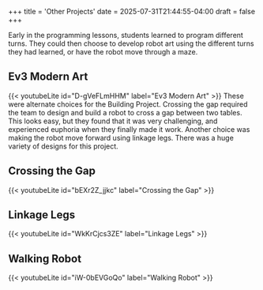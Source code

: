 +++
title = 'Other Projects'
date = 2025-07-31T21:44:55-04:00
draft = false
+++



Early in the programming lessons, students learned to program different turns. They could then choose to develop robot art using the different turns they had learned, or have the robot move through a maze.

## Ev3 Modern Art

{{< youtubeLite id="D-gVeFLmHHM" label="Ev3 Modern Art" >}}
These were alternate choices for the Building Project. Crossing the gap
required the team to design and build a robot to cross a gap between two
tables. This looks easy, but they found that it was very challenging,
and experienced euphoria when they finally made it work. Another choice
was making the robot move forward using linkage legs. There was a huge
variety of designs for this project.




## Crossing the Gap

{{< youtubeLite id="bEXr2Z_jjkc" label="Crossing the Gap" >}}


## Linkage Legs

{{< youtubeLite id="WkKrCjcs3ZE" label="Linkage Legs" >}}


## Walking Robot

{{< youtubeLite id="iW-0bEVGoQo" label="Walking Robot" >}}
